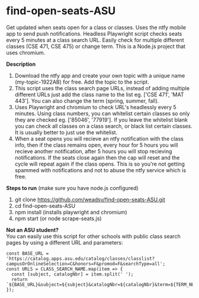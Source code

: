 # find-open-seats-ASU
Get updated when seats open for a class or classes. Uses the ntfy mobile app to send push notifications. Headless Playwright script checks seats every 5 minutes at a class search URL. Easily check for multiple different classes (CSE 471, CSE 475) or change term. This is a Node.js project that uses chromium.

**Description**
1) Download the ntfy app and create your own topic with a unique name (my-topic-1922AB) for free. Add the topic to the script.
2) This script uses the class search page URLs, instead of adding multiple different URLs just add the class name to the list eg. \['CSE 471', 'MAT 443'\]. You can also change the term (spring, summer, fall).
3) Uses Playwright and chromium to check URL's headlessly every 5 minutes. Using class numbers, you can whitelist certain classes so only they are checked eg. \['85046', '77919'\]. If you leave the whitelist blank you can check all classes on a class search, or black list certain classes. It is usually better to just use the whitelist.
4) When a seat opens you will recieve an ntfy notification with the class info, then if the class remains open, every hour for 5 hours you will recieve another notification, after 5 hours you will stop recieving notifications. If the seats close again then the cap will reset and the cycle will repeat again if the class opens. This is so you're not getting spammed with notifications and not to abuse the ntfy service which is free.

**Steps to run** (make sure you have node.js configured)
1) git clone https://github.com/weadsy/find-open-seats-ASU.git
2) cd find-open-seats-ASU
3) npm install (installs playwright and chromium)
4) npm start (or node scrape-seats.js)

**Not an ASU student?**  
You can easily use this script for other schools with public class search pages by using a different URL and parameters:  

```
const BASE_URL = 'https://catalog.apps.asu.edu/catalog/classes/classlist?campusOrOnlineSelection=C&honors=F&promod=F&searchType=all';  
const URLS = CLASS_SEARCH_NAME.map(item => {  
  const [subject, catalogNbr] = item.split(' ');  
  return `${BASE_URL}&subject=${subject}&catalogNbr=${catalogNbr}&term=${TERM_NUMBER}`;  
});
```
